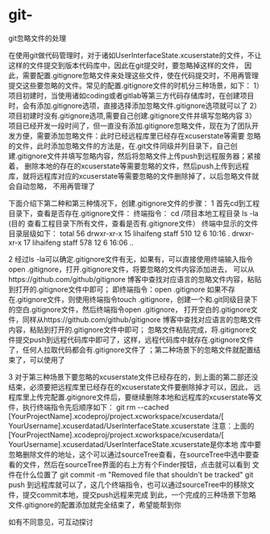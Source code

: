 # git-
git忽略文件的处理

在使用git做代码管理时，对于诸如UserInterfaceState.xcuserstate的文件，不让这样的文件提交到版本代码库中，因此在git提交时，要忽略掉这样的文件，
因此，需要配置.gitignore忽略文件来处理这些文件，使在代码提交时，不用再管理提交这些要忽略的文件。常见的配置.gitignore文件的时机分三种场景，如下：
1）项目初建时，当使用诸如coding或者gitlab等第三方代码存储库时，在创建项目时，会有添加.gitignore选项，直接选择添加忽略文件.gitignore选项就可以了
2）项目初建时没有.gitignore选项,需要自己创建.gitignore文件并填写忽略内容
3） 项目已经开发一段时间了，但一直没有添加.gitignore忽略文件，现在为了团队开发方便，需要添加忽略文件：此时已经远程库里已经存在xcuserstate等需要
忽略的文件，此时添加忽略文件的方法是，在.git文件同级并列目录下，自己创建.gitignore文件并填写忽略内容，然后将忽略文件上传push到远程服务器；紧接着，
删除本地的存在的xcuserstate等需要忽略的文件，然后push上传到远程库，就将远程库对应的xcuserstate等需要忽略的文件删除掉了，以后忽略文件就会自动忽略，
不用再管理了

下面介绍下第二种和第三种情况下，创建.gitignore文件的步骤：
1 首先cd到工程目录下，查看是否存在.gitignore文件：
终端指令：
cd /项目本地工程目录
ls -la (目的 查看工程目录下所有文件，查看是否有.gitignore文件）
终端中显示的文件目录层级如下：
total 56
drwxr-xr-x  15 lihaifeng  staff   510 12  6 10:16 .
drwxr-xr-x  17 lihaifeng  staff   578 12  6 16:06 ..

2 经过ls -la可以确定.gitignore文件有无，如果有，可以直接使用终端输入指令open .gitignore，打开.gitignore文件，将要忽略的文件内容添加进去，
可以从https://github.com/github/gitignore
博客中查找对应语言的忽略文件内容，粘贴到打开的.gitignore文件中即可；
即终端指令：open .gitignore
如果不存在.gitignore文件，则使用终端指令touch .gitignore，创建一个和.git同级目录下的空白.gitignore文件，然后终端指令open .gitignore，
打开空白的.gitignore文件，同样从https://github.com/github/gitignore
博客中查找对应语言的忽略文件内容，粘贴到打开的.gitignore文件中即可；
忽略文件粘贴完成，将.gitignore文件提交push到远程代码库中即可了，这样，远程代码库中就存在.gitignore文件了，任何人拉取代码都会有.gitignore文件了
；第二种场景下的忽略文件就配置结束了，可以使用了

3 对于第三种场景下要忽略的xcuserstate文件已经存在的，到上面的第二部还没结束，必须要把远程库里已经存在的xcuserstate文件要删除掉才可以，因此，
远程库里上传完配置.gitignore文件后，要继续删除本地和远程库的xcuserstate等文件，执行终端指令先后顺序如下：
git rm --cached [YourProjectName].xcodeproj/project.xcworkspace/xcuserdata/[ YourUsername].xcuserdatad/UserInterfaceState.xcuserstate
注意：上面的[YourProjectName].xcodeproj/project.xcworkspace/xcuserdata/[ YourUsername].xcuserdatad/UserInterfaceState.xcuserstate是你本地
库中要忽略删除文件的地址，这个可以通过sourceTree查看，在sourceTree中选中要查看的文件，然后在sourceTree界面的右上方有个Finder按钮，点击就可以看到
文件在什么位置了
git commit -m "Removed file that shouldn't be tracked" 
git push 到远程库就可以了，这几个终端指令，也可以通过sourceTree中的移除文件，提交commit本地，提交push远程来完成
到此，一个完成的三种场景下忽略文件.gitignore的配置添加就完全结束了，希望能帮到你

如有不同意见，可互动探讨

     
